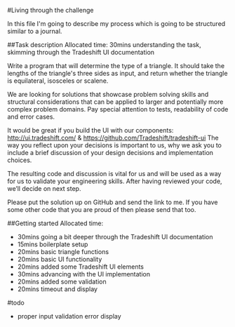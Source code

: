 #Living through the challenge

In this file I'm going to describe my process which is going to be structured similar to a journal.

##Task description
Allocated time: 30mins understanding the task, skimming through the Tradeshift UI documentation

Write a program that will determine the type of a triangle. It should take the lengths of the triangle's three sides as input, and return whether the triangle is equilateral, isosceles or scalene.

We are looking for solutions that showcase problem solving skills and structural considerations that can be applied to larger and potentially more complex problem domains. Pay special attention to tests, readability of code and error cases.

It would be great if you build the UI with our components: http://ui.tradeshift.com/ & https://github.com/Tradeshift/tradeshift-ui
The way you reflect upon your decisions is important to us, why we ask you to include a brief discussion of your design decisions and implementation choices.

The resulting code and discussion is vital for us and will be used as a way for us to validate your engineering skills. After having reviewed your code, we’ll decide on next step.

Please put the solution up on GitHub and send the link to me. If you have some other code that you are proud of then please send that too.

##Getting started
Allocated time:

* 30mins going a bit deeper through the Tradeshift UI documentation
* 15mins boilerplate setup
* 20mins basic triangle functions
* 20mins basic UI functionality
* 20mins added some Tradeshift UI elements
* 30mins advancing with the UI implementation
* 20mins added some validation
* 20mins timeout and display

#todo
* proper input validation error display